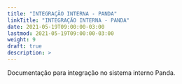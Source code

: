 ```yaml
---
title: "INTEGRAÇÃO INTERNA - PANDA"
linkTitle: "INTEGRAÇÃO INTERNA - PANDA"
date: 2021-05-19T09:00:00-03:00
lastmod: 2021-05-19T09:00:00-03:00
weight: 9
draft: true
description: >
---
```



Documentação para integração no sistema interno Panda.
